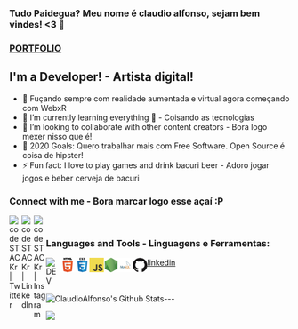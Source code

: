### Tudo Paidegua? Meu nome é claudio alfonso, sejam bem vindes! <3 👋

### [PORTFOLIO](http://lablivre.org/blog) 

## I'm a Developer! - Artista digital!
- 🔭 Fuçando sempre com realidade aumentada e virtual agora começando com WebxR
- 🌱 I’m currently learning everything 🤣 - Coisando as tecnologias
- 👯 I’m looking to collaborate with other content creators - Bora logo mexer nisso que é!
- 🥅 2020 Goals: Quero trabalhar mais com Free Software. Open Source é coisa de hipster!
- ⚡ Fun fact: I love to play games and drink bacuri beer - Adoro jogar jogos e beber cerveja de bacuri

### Connect with me - Bora marcar logo esse açaí :P

[<img align="left" alt="codeSTACKr | Twitter" width="22px" src="https://cdn.jsdelivr.net/npm/simple-icons@v3/icons/twitter.svg" />][twitter]
[<img align="left" alt="codeSTACKr | LinkedIn" width="22px" src="https://cdn.jsdelivr.net/npm/simple-icons@v3/icons/linkedin.svg" />][linkedin]
[<img align="left" alt="codeSTACKr | Instagram" width="22px" src="https://cdn.jsdelivr.net/npm/simple-icons@v3/icons/instagram.svg" />][instagram]

<br />

### Languages and Tools - Linguagens e Ferramentas:
[<img align="left" alt="DEV" width="26px" src="https://cdn.jsdelivr.net/npm/simple-icons@3.0.1/icons/dev-dot-to.svg" />][dev]
[<img align="left" alt="HTML5" width="26px" src="https://raw.githubusercontent.com/github/explore/80688e429a7d4ef2fca1e82350fe8e3517d3494d/topics/html/html.png" />][linkedin]
[<img align="left" alt="CSS3" width="26px" src="https://raw.githubusercontent.com/github/explore/80688e429a7d4ef2fca1e82350fe8e3517d3494d/topics/css/css.png" />][linkedin]
[<img align="left" alt="JavaScript" width="26px" src="https://raw.githubusercontent.com/github/explore/80688e429a7d4ef2fca1e82350fe8e3517d3494d/topics/javascript/javascript.png" />][linkedin]
[<img align="left" alt="Node.js" width="26px" src="https://raw.githubusercontent.com/github/explore/80688e429a7d4ef2fca1e82350fe8e3517d3494d/topics/nodejs/nodejs.png" />][linkedin]
[<img align="left" alt="MySQL" width="26px" src="https://raw.githubusercontent.com/github/explore/80688e429a7d4ef2fca1e82350fe8e3517d3494d/topics/mysql/mysql.png" />][linkedin]
[<img align="left" alt="GitHub" width="26px" src="https://raw.githubusercontent.com/github/explore/78df643247d429f6cc873026c0622819ad797942/topics/github/github.png" />][github]
[linkedin]

<br />
<br />
---
<img align="left" alt="ClaudioAlfonso's Github Stats" src="https://github-readme-stats.vercel.app/api?username=claudioalfonso&show_icons=true&hide_border=true" />

![](https://github-readme-stats.vercel.app/api/top-langs/?username=claudioalfonso&layout=compact)


[twitter]: https://twitter.com/lablivrebelem
[youtube]: https://youtube.com/mapinguari
[instagram]: https://www.instagram.com/lablivrebelem
[linkedin]: https://www.linkedin.com/in/claudioalfonso/
[dev]:  https://dev.to/claudioalfonso
[linux]: https://www.linux.org
[github]: https://github.com/claudioalfonso
<!--
**claudioalfonso/claudioalfonso** is a ✨ _special_ ✨ repository because its `README.md` (this file) appears on your GitHub profile.
-->
